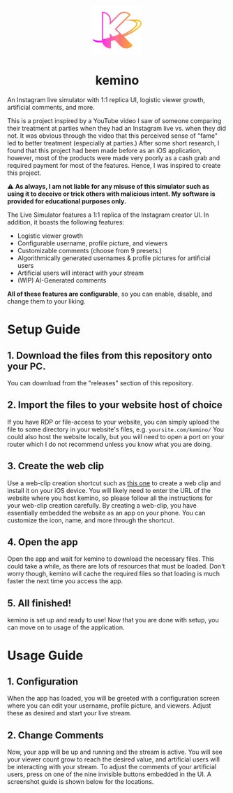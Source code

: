 <p align="center">
  <img src="./assets/images/kemino-logo.png" width="112" height="112">
</p>
<h1 align="center">kemino</h1>
<p>An Instagram live simulator with 1:1 replica UI, logistic viewer growth, artificial comments, and more.</p>
<p>This is a project inspired by a YouTube video I saw of someone comparing their treatment at parties when they had an Instagram live vs. when they did not. It was obvious through the video that this perceived sense of "fame" led to better treatment (especially at parties.) After some short research, I found that this project had been made before as an iOS application, however, most of the products were made very poorly as a cash grab and required payment for most of the features. Hence, I was inspired to create this project.</p>
<p>⚠️ <strong>As always, I am not liable for any misuse of this simulator  such as using it to deceive or trick others with malicious intent. My software is provided for educational purposes only.</strong></p>
<p>The Live Simulator features a 1:1 replica of the Instagram creator UI. In addition, it boasts the following features:</p>
<ul>
<li>Logistic viewer growth</li>
<li>Configurable username, profile picture, and viewers</li>
<li>Customizable comments (choose from 9 presets.)</li>
<li>Algorithmically generated usernames & profile pictures for artificial users</li>
<li>Artificial users will interact with your stream</li>
<li>(WIP) AI-Generated comments</li>
</ul>
<p><strong>All of these features are configurable</strong>, so you can enable, disable, and change them to your liking.</p>
<h1 id="setup-guide">Setup Guide</h1>
<h2 id="1-download-the-files">1. Download the files from this repository onto your PC.</h2>
<p>You can download from the &quot;releases&quot; section of this repository.</p>
<h2 id="2-import-the-project-to-your-hosting-provider">2. Import the files to your website host of choice</h2>
<p>If you have RDP or file-access to your website, you can simply upload the file to some directory in your website&#39;s files, e.g. <code>yoursite.com/kemino/</code> You could also host the website locally, but you will need to open a port on your router which I do not recommend unless you know what you are doing.</p>
<h2 id="3-create-the-web-clip">3. Create the web clip</h2>
<p>Use a web-clip creation shortcut such as <a href="https://www.icloud.com/shortcuts/d8ca478a6aa848eaacfa7a1634c09113">this one</a> to create a web clip and install it on your iOS device. You will likely need to enter the URL of the website where you host kemino, so please follow all the instructions for your web-clip creation carefully. By creating a web-clip, you have essentially embedded the website as an app on your phone. You can customize the icon, name, and more through the shortcut.</p>
<h2 id="4-configure-and-enjoy">4. Open the app</h2>
<p>Open the app and wait for kemino to download the necessary files. This could take a while, as there are lots of resources that must be loaded. Don't worry though, kemino will cache the required files so that loading is much faster the next time you access the app.</p>
<h2 id="5-all-finished-">5. All finished!</h2>
<p>kemino is set up and ready to use! Now that you are done with setup, you can move on to usage of the application.</p>
<h1 id="usage-guide">Usage Guide</h1>
<h2 id="1-configuring">1. Configuration</h2>
<p>When the app has loaded, you will be greeted with a configuration screen where you can edit your username, profile picture, and viewers. Adjust these as desired and start your live stream.</p>
<h2 id="2-change-comments">2. Change Comments</h2>
<p>Now, your app will be up and running and the stream is active. You will see your viewer count grow to reach the desired value, and artificial users will be interacting with your stream. To adjust the comments of your artificial users, press on one of the nine invisible buttons embedded in the UI. A screenshot guide is shown below for the locations.</p>
<img/>
